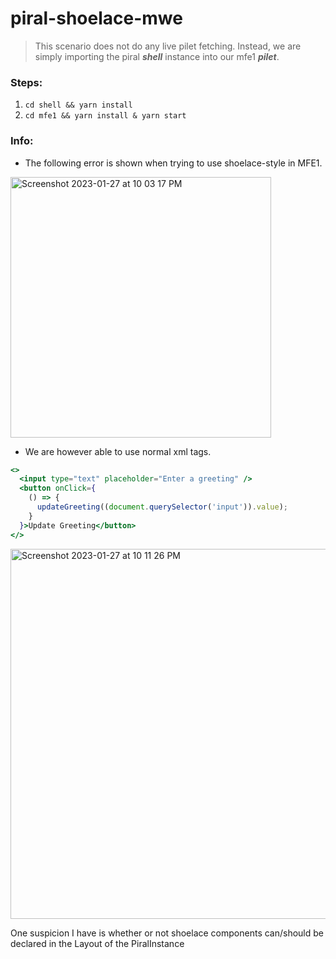 # piral-shoelace-mwe

> This scenario does not do any live pilet fetching. Instead, we are simply importing the piral ***shell*** instance into our mfe1 ***pilet***.

### Steps:
1. `cd shell && yarn install`
2. `cd mfe1 && yarn install & yarn start`

### Info:
- The following error is shown when trying to use shoelace-style in MFE1.
<img width="417" alt="Screenshot 2023-01-27 at 10 03 17 PM" src="https://user-images.githubusercontent.com/62122206/215238888-3f788b8a-ad22-4b2e-af64-f15005c022dc.png">

- We are however able to use normal xml tags.
```jsx
<>
  <input type="text" placeholder="Enter a greeting" />
  <button onClick={
    () => {
      updateGreeting((document.querySelector('input')).value);
    }
  }>Update Greeting</button>
</>
```

<img width="592" alt="Screenshot 2023-01-27 at 10 11 26 PM" src="https://user-images.githubusercontent.com/62122206/215239196-c46a243d-4311-475c-a94c-e46e2620230c.png">


One suspicion I have is whether or not shoelace components can/should be declared in the Layout of the PiralInstance
